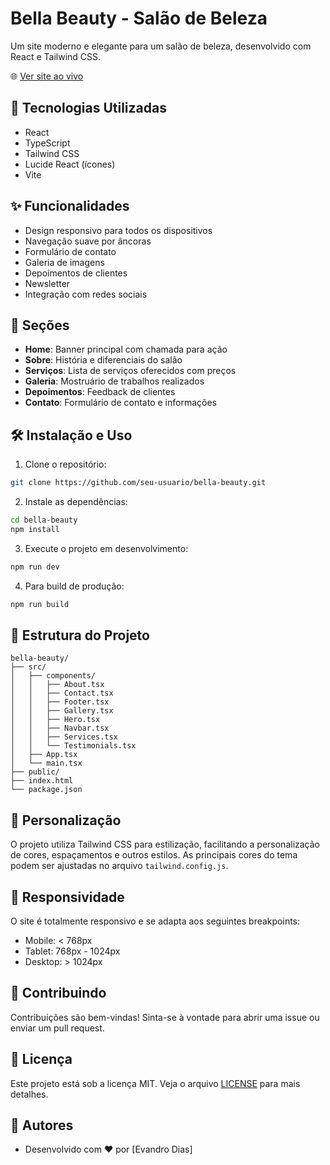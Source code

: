 # Bella Beauty - Salão de Beleza

Um site moderno e elegante para um salão de beleza, desenvolvido com React e Tailwind CSS.

🌐 [Ver site ao vivo](https://bella-beauty.netlify.app/)

## 🚀 Tecnologias Utilizadas

- React
- TypeScript
- Tailwind CSS
- Lucide React (ícones)
- Vite

## ✨ Funcionalidades

- Design responsivo para todos os dispositivos
- Navegação suave por âncoras
- Formulário de contato
- Galeria de imagens
- Depoimentos de clientes
- Newsletter
- Integração com redes sociais

## 📱 Seções

- **Home**: Banner principal com chamada para ação
- **Sobre**: História e diferenciais do salão
- **Serviços**: Lista de serviços oferecidos com preços
- **Galeria**: Mostruário de trabalhos realizados
- **Depoimentos**: Feedback de clientes
- **Contato**: Formulário de contato e informações

## 🛠️ Instalação e Uso

1. Clone o repositório:
```bash
git clone https://github.com/seu-usuario/bella-beauty.git
```

2. Instale as dependências:
```bash
cd bella-beauty
npm install
```

3. Execute o projeto em desenvolvimento:
```bash
npm run dev
```

4. Para build de produção:
```bash
npm run build
```

## 📝 Estrutura do Projeto

```
bella-beauty/
├── src/
│   ├── components/
│   │   ├── About.tsx
│   │   ├── Contact.tsx
│   │   ├── Footer.tsx
│   │   ├── Gallery.tsx
│   │   ├── Hero.tsx
│   │   ├── Navbar.tsx
│   │   ├── Services.tsx
│   │   └── Testimonials.tsx
│   ├── App.tsx
│   └── main.tsx
├── public/
├── index.html
└── package.json
```

## 🎨 Personalização

O projeto utiliza Tailwind CSS para estilização, facilitando a personalização de cores, espaçamentos e outros estilos. As principais cores do tema podem ser ajustadas no arquivo `tailwind.config.js`.

## 📱 Responsividade

O site é totalmente responsivo e se adapta aos seguintes breakpoints:

- Mobile: < 768px
- Tablet: 768px - 1024px
- Desktop: > 1024px

## 🤝 Contribuindo

Contribuições são bem-vindas! Sinta-se à vontade para abrir uma issue ou enviar um pull request.

## 📄 Licença

Este projeto está sob a licença MIT. Veja o arquivo [LICENSE](LICENSE) para mais detalhes.

## 👥 Autores

- Desenvolvido com ❤️ por [Evandro Dias]